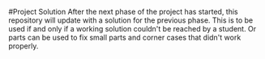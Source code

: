 #Project Solution
After the next phase of the project has started, this repository
will update with a solution for the previous phase. This is to
be used if and only if a working solution couldn't be reached by
a student. Or parts can be used to fix small parts and corner
cases that didn't work properly.